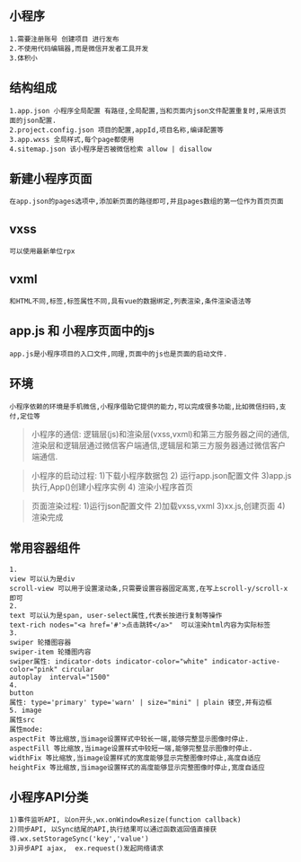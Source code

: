 ## 小程序

```
1.需要注册账号 创建项目 进行发布
2.不使用代码编辑器,而是微信开发者工具开发
3.体积小
```

## 结构组成

```
1.app.json 小程序全局配置 有路径,全局配置,当和页面内json文件配置重复时,采用该页面的json配置.
2.project.config.json 项目的配置,appId,项目名称,编译配置等
3.app.wxss 全局样式,每个page都使用
4.sitemap.json 该小程序是否被微信检索 allow | disallow
```

## 新建小程序页面

```
在app.json的pages选项中,添加新页面的路径即可,并且pages数组的第一位作为首页页面
```

## vxss

```
可以使用最新单位rpx
```

## vxml

```
和HTML不同,标签,标签属性不同,具有vue的数据绑定,列表渲染,条件渲染语法等
```

## app.js 和 小程序页面中的js

```
app.js是小程序项目的入口文件,同理,页面中的js也是页面的启动文件.
```

## 环境

```
小程序依赖的环境是手机微信,小程序借助它提供的能力,可以完成很多功能,比如微信扫码,支付,定位等
```

> 小程序的通信: 逻辑层(js)和渲染层(vxss,vxml)和第三方服务器之间的通信,渲染层和逻辑层通过微信客户端通信,逻辑层和第三方服务器通过微信客户端通信.

> 小程序的启动过程: 1)下载小程序数据包 2) 运行app.json配置文件 3)app.js执行,App()创建小程序实例 4) 渲染小程序首页

> 页面渲染过程: 1)运行json配置文件 2)加载vxss,vxml 3)xx.js,创建页面 4)渲染完成

## 常用容器组件

```
1.
view 可以认为是div
scroll-view 可以用于设置滚动条,只需要设置容器固定高宽,在写上scroll-y/scroll-x即可
2.
text 可以认为是span, user-select属性,代表长按进行复制等操作
text-rich nodes="<a href='#'>点击跳转</a>"  可以渲染html内容为实际标签
3.
swiper 轮播图容器
swiper-item 轮播图内容
swiper属性: indicator-dots indicator-color="white" indicator-active-color="pink" circular
autoplay  interval="1500"
4.
button
属性: type='primary' type='warn' | size="mini" | plain 镂空,并有边框
5. image
属性src
属性mode:
aspectFit 等比缩放,当image设置样式中较长一端,能够完整显示图像时停止.
aspectFill 等比缩放,当image设置样式中较短一端,能够完整显示图像时停止.
widthFix 等比缩放,当image设置样式的宽度能够显示完整图像时停止,高度自适应
heightFix 等比缩放,当image设置样式的高度能够显示完整图像时停止,宽度自适应
```

## 小程序API分类

```
1)事件监听API, 以on开头,wx.onWindowResize(function callback)
2)同步API, 以Sync结尾的API,执行结果可以通过函数返回值直接获得.wx.setStorageSync('key','value')
3)异步API ajax,  ex.request()发起网络请求
```

